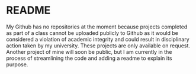 # README
My Github has no repositories at the moment because projects completed as part of a class cannot be uploaded publicly to Github as it would be considered a violation of academic integrity and could result in disciplinary action taken by my university. These projects are only available on request. Another project of mine will soon be public, but I am currently in the process of streamlining the code and adding a readme to explain its purpose. 
